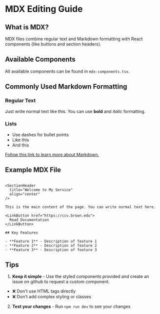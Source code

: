 # MDX Editing Guide

## What is MDX?

MDX files combine regular text and Markdown formatting with React components (like buttons and section headers).

## Available Components

All available components can be found in `mdx-components.tsx`. 

## Commonly Used Markdown Formatting

### Regular Text
Just write normal text like this. You can use **bold** and *italic* formatting.

### Lists
- Use dashes for bullet points
- Like this
- And this

[Follow this link to learn more about Markdown.](https://www.markdownguide.org/cheat-sheet/)

## Example MDX File

```mdx

<SectionHeader
  title="Welcome to My Service"
  align="center"
/>

This is the main content of the page. You can write normal text here.

<LinkButton href="https://ccv.brown.edu">
  Read Documentation
</LinkButton>

## Key Features

- **Feature 1** - Description of feature 1
- **Feature 2** - Description of feature 2
- **Feature 3** - Description of feature 3

```

## Tips

1. **Keep it simple** - Use the styled components provided and create an issue on github to request a custom component.
  - ❌ Don't use HTML tags directly
  - ❌ Don't add complex styling or classes
2. **Test your changes** - Run `npm run dev` to see your changes